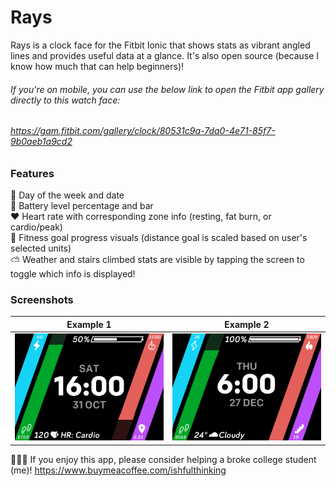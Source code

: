 # Rays
Rays is a clock face for the Fitbit Ionic that shows stats as vibrant angled lines and provides useful data at a glance.
It's also open source (because I know how much that can help beginners)!

###### If you're on mobile, you can use the below link to open the Fitbit app gallery directly to this watch face:
###### https://gam.fitbit.com/gallery/clock/80531c9a-7da0-4e71-85f7-9b0aeb1a9cd2

### Features
📅 Day of the week and date  
🔋 Battery level percentage and bar  
❤ Heart rate with corresponding zone info (resting, fat burn, or cardio/peak)  
🥇 Fitness goal progress visuals (distance goal is scaled based on user's selected units)  
⛅ Weather and stairs climbed stats are visible by tapping the screen to toggle which info is displayed!  

### Screenshots
| Example 1 | Example 2 |
| --------- | --------- |
| ![Keep it up!](https://github.com/ishfulthinking/fitbit-rays/blob/master/Rays-screenshots/Rays-screenshot1.png) | ![You did it!](https://github.com/ishfulthinking/fitbit-rays/blob/master/Rays-screenshots/Rays-screenshot2.png) |

🙋🏽‍♂️ If you enjoy this app, please consider helping a broke college student (me)! https://www.buymeacoffee.com/ishfulthinking